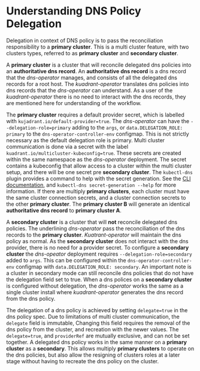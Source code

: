 # Understanding DNS Policy Delegation

Delegation in context of DNS policy is to pass the reconciliation responsibility to a **primary cluster**.
This is a multi cluster feature, with two clusters types, referred to as **primary cluster** and **secondary cluster**.

A **primary cluster** is a cluster that will reconcile delegated dns policies into an **authoritative dns record**.
An **authoritative dns record** is a dns record that the *dns-operator* manages, and consists of all the delegated dns records for a root host.
The *kuadrant-operator* translates dns policies into dns records that the *dns-operator* can understand.
As a user of the *kuadrant-operator* there is no need to interact with the dns records, they are mentioned here for understanding of the workflow.

The **primary cluster** requires a default provider secret, which is labelled with `kujadrant.io/default-provider=true`.
The *dns-operator* can have the `--delegation-role=primary` adding to the `args`, or `data.DELEGATION_ROLE: primary` to the `dns-operator-controller-env` configmap.
This is not strictly necessary as the default delegation role is primary.
Multi cluster communication is done via a secret with the label `kuadrant.io/multicluster-kubeconfig=true`.
These secrets are created within the same namespace as the *dns-operator* deployment.
The secret contains a kubeconfig that allow access to a cluster within the multi cluster setup, and there will be one secret pre **secondary cluster**.
The `kubectl-dns` plugin provides a command to help with the secret generation.
See the [CLI documentation](https://github.com/Kuadrant/dns-operator/blob/main/docs/cli.md), and `kubectl-dns secret-generation --help` for more information.
If there are multiply **primary clusters**, each cluster must have the same cluster connection secrets, and a cluster connection secrets to the other **primary cluster**.
The **primary cluster B** will generate an identical **authoritative dns record** to **primary cluster A**.

A **secondary cluster** is a cluster that will **not** reconcile delegated dns policies.
The underlining *dns-operator* pass the reconciliation of the dns records to the **primary cluster**.
*Kuatrant-operator* will maintain the dns policy as normal.
As the **secondary cluster** does not interact with the dns provider, there is no need for a provider secret.
To configure a **secondary cluster** the *dns-opeator* deployment requires `--delegation-role=secondary` added to `args`.
This can be configured within the `dns-operator-controller-env` configmap with `data.DELEGATION_ROLE: secondary`.
An important note is a cluster in secondary mode can still reconcile dns policies that do not have the delegation field set to true.
When a dns polices on a **secondary cluster** is configured without delegation, the *dns-operator* works the same as a single cluster install where *kuadrant-operator* generates the dns record from the dns policy.

The delegation of a dns policy is achieved by setting `delegate=true` in the dns policy spec.
Due to limitations of multi cluster communication, the `delegate` field is immutable,
Changing this field requires the removal of the dns policy from the cluster, and recreation with the newer values.
The `delegate=true`, and `providerRef` are mutually exclusive, and can not be set together.
A delegated dns policy works in the same manner on a **primary cluster** as a **secondary**.
This allows multiply **primary clusters** to operate on the dns policies, but also allow the resigning of clusters roles at a later stage without having to recreate the dns policy on the cluster.


